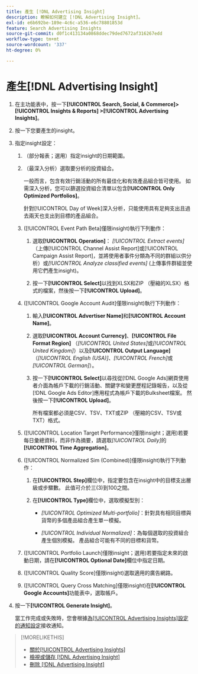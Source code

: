 ```yaml
---
title: 產生 [!DNL Advertising Insight]
description: 瞭解如何建立 [!DNL Advertising Insight]。
exl-id: e6b692be-189e-4c6c-a536-e6c78801853d
feature: Search Advertising Insights
source-git-commit: d0f1c413134a0868ddec79ded7672af316267edd
workflow-type: tm+mt
source-wordcount: '337'
ht-degree: 0%

---
```


# 產生[!DNL Advertising Insight]

1. 在主功能表中，按一下&#x200B;**[!UICONTROL Search, Social, & Commerce]> [!UICONTROL Insights & Reports] >[!UICONTROL Advertising Insights]**。

2. 按一下您要產生的insight。

3. 指定insight設定：

   1. （部分報表；選用）指定insight的日期範圍。

   2. （最深入分析）選取要分析的投資組合。

      一般而言，包含有效行銷活動的所有最佳化和有效產品組合皆可使用。 如需深入分析，您可以篩選投資組合清單以包含&#x200B;**[!UICONTROL Only Optimized Portfolios]**。

      針對[!UICONTROL Day of Week]深入分析，只能使用具有足夠支出且過去兩天也支出到目標的產品組合。

   3. ([!UICONTROL Event Path Beta]僅限insight)執行下列動作：

      1. 選取&#x200B;**[!UICONTROL Operation]**： *[!UICONTROL Extract events]* （上傳[!UICONTROL Channel Assist Report]或[!UICONTROL Campaign Assist Report]，並將使用者事件分類為不同的群組以供分析）或&#x200B;*[!UICONTROL Analyze classified events]* (上傳事件群組並使用它們產生insight)。

      1. 按一下&#x200B;**[!UICONTROL Select]**&#x200B;以找到XLSX和ZIP （壓縮的XLSX）格式的檔案，然後按一下&#x200B;**[!UICONTROL Upload]**。

   4. ([!UICONTROL Google Account Audit]僅限insight)執行下列動作：

      1. 輸入&#x200B;**[!UICONTROL Advertiser Name]**&#x200B;和&#x200B;**[!UICONTROL Account Name]**。

      1. 選取&#x200B;**[!UICONTROL Account Currency]**、**[!UICONTROL File Format Region]** （*[!UICONTROL United States]*&#x200B;或&#x200B;*[!UICONTROL United Kingdom]*）以及&#x200B;**[!UICONTROL Output Language]** （*[!UICONTROL English (USA)]*、*[!UICONTROL French]*&#x200B;或&#x200B;*[!UICONTROL German]*）。

      1. 按一下&#x200B;**[!UICONTROL Select]**&#x200B;以尋找從[!DNL Google Ads]網頁使用者介面為帳戶下載的行銷活動、關鍵字和變更歷程記錄報告，以及從[!DNL Google Ads Editor]應用程式為帳戶下載的Bulksheet檔案。 然後按一下&#x200B;**[!UICONTROL Upload]**。

         所有檔案都必須是CSV、TSV、TXT或ZIP （壓縮的CSV、TSV或TXT）格式。

   5. ([!UICONTROL Location Target Performance]僅限insight；選用)若要每日彙總資料，而非作為摘要，請選取&#x200B;*[!UICONTROL Daily]*&#x200B;的&#x200B;**[!UICONTROL Time Aggregation]**。

   6. ([!UICONTROL Normalized Sim (Combined)]僅限insight)執行下列動作：

      1. 在&#x200B;**[!UICONTROL Step]**&#x200B;欄位中，指定要包含在insight中的目標支出層級或步驟數。 此值可介於三(3)到100之間。

      1. 在&#x200B;**[!UICONTROL Type]**&#x200B;欄位中，選取模擬型別：

         * *[!UICONTROL Optimized Multi-portfolio]*：針對具有相同目標與貨幣的多個產品組合產生單一模擬。

         * *[!UICONTROL Individual Normalized]*：為每個選取的投資組合產生個別模擬。 產品組合可能有不同的目標和貨幣。

   7. ([!UICONTROL Portfolio Launch]僅限insight；選用)若要指定未來的啟動日期，請在&#x200B;**[!UICONTROL Optional Date]**&#x200B;欄位中指定日期。

   8. ([!UICONTROL Quality Score]僅限insight)選取適用的廣告網路。

   9. ([!UICONTROL Query Cross Matching]僅限insight)在&#x200B;**[!UICONTROL Google Accounts]**&#x200B;功能表中，選取帳戶。

4. 按一下&#x200B;**[!UICONTROL Generate Insight]**。

   當工作完成或失敗時，您會根據[為[!UICONTROL Advertising Insights]設定的通知設定](/help/search-social-commerce/notifications/notification-edit.md)接收通知。

>[!MORELIKETHIS]
>
>* [關於[!UICONTROL Advertising Insights]](insight-about.md)
>* [檢視或儲存 [!DNL Advertising Insight]](insight-view-save.md)
>* [刪除 [!DNL Advertising Insight]](insight-delete.md)
